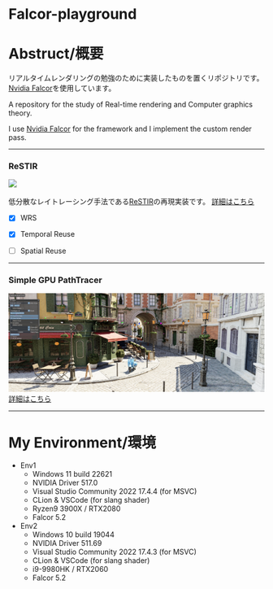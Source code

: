 # Falcor-playground
# Abstruct/概要

リアルタイムレンダリングの勉強のために実装したものを置くリポジトリです。
[Nvidia Falcor](https://github.com/NVIDIAGameWorks/Falcor)を使用しています。

A repository for the study of Real-time rendering and Computer graphics theory.

I use [Nvidia Falcor](https://github.com/NVIDIAGameWorks/Falcor) for the framework and I implement the custom render pass.

---
### ReSTIR
![](Images/2023-01-20-22-41-00.png)

低分散なレイトレーシング手法である[ReSTIR](https://research.nvidia.com/publication/2020-07_spatiotemporal-reservoir-resampling-real-time-ray-tracing-dynamic-direct)の再現実装です。
[詳細はこちら](https://blog-56fdvahko-udemegane.vercel.app/p/restir%E3%82%92%E5%AE%9F%E8%A3%85%E3%81%99%E3%82%8B-%E3%81%9D%E3%81%AE1/)
- [x] WRS
- [x] Temporal Reuse
- [ ] Spatial Reuse


---
### Simple GPU PathTracer
![](Images/2023-01-13-03-29-30.png)
[詳細はこちら](https://blog.udemegane.net/p/falcor%E3%81%A7gpu%E3%83%91%E3%82%B9%E3%83%88%E3%83%AC%E3%83%BC%E3%82%B5%E3%83%BC%E3%81%AE%E5%AE%9F%E8%A3%85/)

---
# My Environment/環境
- Env1
  - Windows 11 build 22621
  - NVIDIA Driver 517.0
  - Visual Studio Community 2022 17.4.4 (for MSVC)
  - CLion & VSCode (for slang shader)
  - Ryzen9 3900X / RTX2080
  - Falcor 5.2
- Env2
  - Windows 10 build 19044
  - NVIDIA Driver 511.69
  - Visual Studio Community 2022 17.4.3 (for MSVC)
  - CLion & VSCode (for slang shader)
  - i9-9980HK / RTX2060
  - Falcor 5.2

